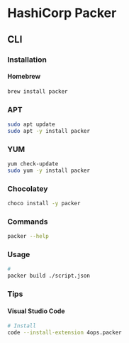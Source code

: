 # HashiCorp Packer

<!--
https://www.linkedin.com/learning/learning-hashicorp-packer/stop-manually-creating-images-and-start-using-packer
-->

## CLI

### Installation

#### Homebrew

```sh
brew install packer
```

### APT

```sh
sudo apt update
sudo apt -y install packer
```

### YUM

```sh
yum check-update
sudo yum -y install packer
```

### Chocolatey

```sh
choco install -y packer
```

### Commands

```sh
packer --help
```

### Usage

```sh
#
packer build ./script.json
```

### Tips

#### Visual Studio Code

```sh
# Install
code --install-extension 4ops.packer
```
